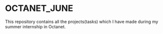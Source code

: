 # OCTANET_JUNE
This repository contains all the projects(tasks) which I have made during my summer internship in Octanet.

